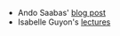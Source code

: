 

* Ando Saabas' [blog post](http://blog.datadive.net/selecting-good-features-part-iii-random-forests/)
* Isabelle Guyon's [lectures](http://videolectures.net/site/search/?q=Isabelle+Guyon)

